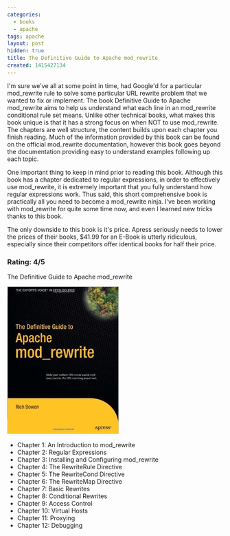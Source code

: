 ```yaml
---
categories:
  - books
  - apache
tags: apache
layout: post
hidden: true
title: The Definitive Guide to Apache mod_rewrite
created: 1415427134
---
```


I'm sure we've all at some point in time, had Google'd for a particular mod_rewrite rule to solve some particular URL rewrite problem that we wanted to fix or implement. The book Definitive Guide to Apache mod_rewrite aims to help us understand what each line in an mod_rewrite conditional rule set means. Unlike other technical books, what makes this book unique is that it has a strong focus on when NOT to use mod_rewrite. The chapters are well structure, the content builds upon each chapter you finish reading. Much of the information provided by this book can be found on the official mod_rewrite documentation, however this book goes beyond the documentation providing easy to understand examples following up each topic. 

One important thing to keep in mind prior to reading this book. Although this book has a chapter dedicated to regular expressions, in order to effectively use mod_rewrite, it is extremely important that you fully understand how regular expressions work. Thus said, this short comprehensive book is practically all you need to become a mod_rewrite ninja. I've been working with mod_rewrite for quite some time now, and even I learned new tricks thanks to this book. 

The only downside to this book is it's price. Apress seriously needs to lower the prices of their books, $41.99 for an E-Book is utterly ridiculous, especially since their competitors offer identical books for half their price.

### Rating: 4/5

The Definitive Guide to Apache mod_rewrite

<a href="http://www.apress.com/9781590595619" target="_blank"><img src="/assets/books/the_definitive_guide_to_apache_mod_rewrite.jpg"></a>

* Chapter 1: An Introduction to mod_rewrite
* Chapter 2: Regular Expressions
* Chapter 3: Installing and Configuring mod_rewrite
* Chapter 4: The RewriteRule Directive
* Chapter 5: The RewriteCond Directive
* Chapter 6: The RewriteMap Directive
* Chapter 7: Basic Rewrites
* Chapter 8: Conditional Rewrites
* Chapter 9: Access Control
* Chapter 10: Virtual Hosts
* Chapter 11: Proxying
* Chapter 12: Debugging
